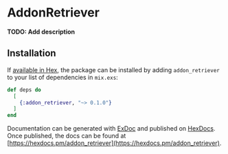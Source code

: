 # AddonRetriever

**TODO: Add description**

## Installation

If [available in Hex](https://hex.pm/docs/publish), the package can be installed
by adding `addon_retriever` to your list of dependencies in `mix.exs`:

```elixir
def deps do
  [
    {:addon_retriever, "~> 0.1.0"}
  ]
end
```

Documentation can be generated with [ExDoc](https://github.com/elixir-lang/ex_doc)
and published on [HexDocs](https://hexdocs.pm). Once published, the docs can
be found at [https://hexdocs.pm/addon_retriever](https://hexdocs.pm/addon_retriever).

